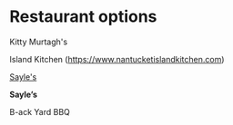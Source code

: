 # Restaurant options

Kitty Murtagh's

Island Kitchen (https://www.nantucketislandkitchen.com)

[Sayle's](https://www.saylesseafood.com/take-out.html)

**Sayle’s**

B-ack Yard BBQ

